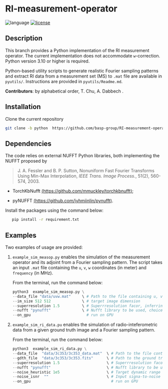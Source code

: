 # RI-measurement-operator

![language](https://img.shields.io/badge/language-Python-orange.svg)
[![license](https://img.shields.io/badge/license-GPL--3.0-brightgreen.svg)](LICENSE)
<!-- [![pre-commit](https://img.shields.io/badge/pre--commit-enabled-brightgreen?logo=pre-commit&logoColor=white)](https://github.com/pre-commit/pre-commit) -->

## Description

This branch provides a Python implementation of the RI measurement operator. The current implementation does not accommodate `w`-correction. Python version 3.10 or higher is required.

Python-based utility scripts to generate realistic Fourier sampling patterns and extract RI data from a measurement set (MS) to `.mat` file are available in  `pyutils/`. Instructions are provided in `pyutils/Readme.md`.


**Contributors**: by alphabetical order, T. Chu, A. Dabbech .


## Installation

Clone the current repository

```bash
git clone -b python  https://github.com/basp-group/RI-measurement-operator.git
```

## Dependencies

The code relies on external NUFFT Python libraries, both implementing the NUFFT proposed by

> J. A. Fessler and B. P. Sutton, Nonuniform Fast Fourier Transforms Using Min-Max Interpolation, *IEEE Trans. Image Process.*, 51(2), 560-574, 2003.


- TorchKbNufft   [(https://github.com/mmuckley/torchkbnufft)](https://github.com/mmuckley/torchkbnufft);

- pyNUFFT [(https://github.com/jyhmiinlin/pynufft)](https://github.com/jyhmiinlin/pynufft).

Install the packages using the command below:
``` bash
   pip install -r requirement.txt
```
## Examples

Two examples of usage are provided: 

1. `example_sim_measop.py` enables the simulation of the measurement operator and its adjoint from a Fourier sampling pattern.
   The script takes an input `.mat` file containing the `u`, `v`, `w` coordinates (in meter) and `frequency` (in MHz).  

   From the terminal, run the command below:
   ``` Python
   python3  example_sim_measop.py \
   --data_file "data/uvw.mat"     \ # Path to the file containing u, v, w, frequency, and imweight (optional)
   --im_size 512 512              \ # target image dimension
   --superresolution 1.5          \ # Superrresolution facor, inferring the bandwidth of the imaged spatial Fourier domain
   --nufft "pynufft"              \ # Nufft library to be used, choices are ['pynufft', 'tkbn']
   --on_gpu                         # run on GPU
   ```



2. `example_sim_ri_data.pu` enables the simulation of radio-inteferometric data from a given ground truth image and a Fourier sampling pattern.

   From the terminal, run the command below:
   ``` Python
   python3  example_sim_ri_data.py \
   --data_file  "data/3c353/3c353_data.mat"  \ # Path to the file containing u, v, w, frequency, and imweight (optional)
   --gdth_file  "data/3c353/3c353.fits"      \ # Path to the ground truth file  (.fits)
   --superresolution 1.5                     \ # Superrresolution facor, inferring the bandwidth of the imaged spatial Fourier domain
   --nufft "pynufft"                         \ # Nufft library to be used, choices are ['pynufft', 'tkbn']
   --noise_heuristic 1e5                     \ # Target dynamic range of the ground truth image used to infer the noise level (option 1)
   --noise_isnr  ""                          \ # Input signa-to-noise ratio to infer the noise level (option 2)
   --on_gpu                                    # run on GPU
    ```
